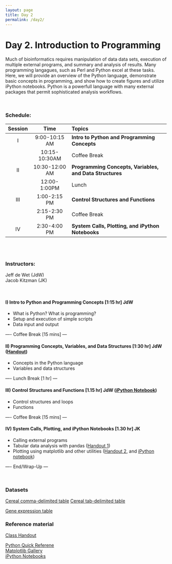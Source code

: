 ```yaml
---
layout: page
title: Day 2
permalink: /day2/
---
```



# Day 2. Introduction to Programming

Much of bioinformatics requires manipulation of data data sets, execution of multiple external programs, and summary and analysis of results.  Many programming langagues, such as Perl and Python excel at these tasks.  Here, we will provide an overview of the Python language, demonstrate basic concepts in programming, and show how to create figures and utilize iPython notebooks.  Python is a powerfull language with many external packages that permit sophisticated analysis workflows.



<br>

### Schedule:

| Session | Time           | Topics                   | 
| :-----: |:--------------:| :----------------------- | 
| I       | 9:00-10:15 AM  | **Intro to Python and Programming Concepts** | 
|         | 10:15-10:30AM  | Coffee Break             | 
| II      | 10:30-12:00 AM | **Programming Concepts, Variables, and Data Structures**       | 
|         | 12:00-1:00PM   | Lunch                    | 
| III     | 1:00-2:15 PM   | **Control Structures and Functions**    | 
|         | 2:15-2:30 PM   | Coffee Break             | 
| IV      | 2:30-4:00 PM   | **System Calls, Plotting, and iPython Notebooks**   | 


<br>



<br>

### Instructors:
Jeff de Wet (JdW)  
Jacob Kitzman (JK)


<br>

#### I)   Intro to Python and Programming Concepts [1:15 hr]  JdW
- What is Python?  What is programming?
- Setup and execution of simple scripts
- Data input and output

—- Coffee Break [15 mins] —  

#### II)   Programming Concepts, Variables, and Data Structures [1:30 hr]  JdW ([Handout](../class-material/handout_day2-2_python.pdf))
- Concepts in the Python language
- Variables and data structures

—- Lunch Break [1 hr] —  

#### III)   Control Structures and Functions [1.15 hr] JdW ([iPython Notebook](https://github.com/bioboot/web-2015/blob/gh-pages/class-material/bioinf606.ipynb))  

- Control structures and loops
- Functions

—- Coffee Break [15 mins] —  

#### IV)   System Calls, Plotting, and iPython Notebooks [1.30 hr] JK 
- Calling external programs 
- Tabular data analysis with pandas ([Handout 1](../class-material/day2-python-pandas.pdf))
- Plotting using matplotlib and other utilities ([Handout 2](../class-material/day2-visualization.pdf), and [iPython notebook](../class-material/day2_visualization_with_seaborn.ipynb))

—- End/Wrap-Up —


<br>

### Datasets

[Cereal comma-delimited table](../class-material/cereals.csv)
[Cereal tab-delimited table](../class-material/cereals.tsv)

[Gene expression table](../class-material/GTEx_Analysis_v6p_RNA-seq_RNA-SeQCv1.1.8_gene_median_rpkm.gct.gz)



### Reference material
[Class Handout](../class-material/handout_day2-2_python.pdf)
  
[Python Quick Referene](http://rgruet.free.fr/)  
[Matplotlib Gallery](http://matplotlib.org/gallery.html)  
[iPython Notebooks](http://ipython.org/notebook.html)

<!--- files dont exist yet...
[Slides-2.1]()
[Slides-2.2]()
-->

